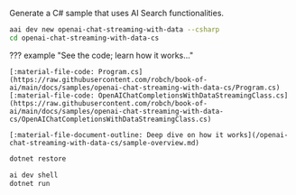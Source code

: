Generate a C# sample that uses AI Search functionalities.

``` bash
aai dev new openai-chat-streaming-with-data --csharp
cd openai-chat-streaming-with-data-cs
```

??? example "See the code; learn how it works..."

    [:material-file-code: Program.cs](https://raw.githubusercontent.com/robch/book-of-ai/main/docs/samples/openai-chat-streaming-with-data-cs/Program.cs)  
    [:material-file-code: OpenAIChatCompletionsWithDataStreamingClass.cs](https://raw.githubusercontent.com/robch/book-of-ai/main/docs/samples/openai-chat-streaming-with-data-cs/OpenAIChatCompletionsWithDataStreamingClass.cs)

    [:material-file-document-outline: Deep dive on how it works](/openai-chat-streaming-with-data-cs/sample-overview.md)  

``` bash title="Install dependencies"
dotnet restore
```

``` bash title="Run the sample"
ai dev shell
dotnet run
```
